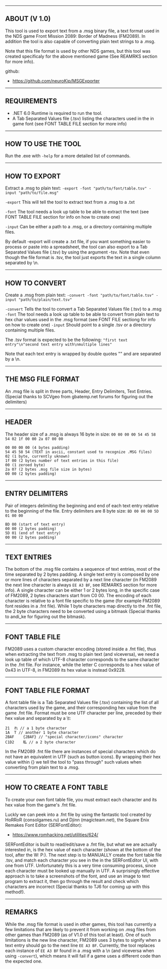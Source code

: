 -----------------------------------------------------------------------
ABOUT (V 1.0)
-----------------------------------------------------------------------
This tool is used to export text from a .msg binary file, a text format used in the NDS game Front Mission 2089: Border of Madness (FM2089).
In addition the tool is also capable of converting plain text strings to a .msg.

Note that this file format is used by other NDS games, but this tool was created specificaly for the above mentioned game (See REAMRKS section for more info).

github:
-  https://github.com/neuroKip/MSGExporter

-----------------------------------------------------------------------
REQUIREMENTS
-----------------------------------------------------------------------
* .NET 6.0 Runtime is required to run the tool.
* A Tab Separated Values file (.tsv) listing the characters used in the in game font (see FONT TABLE FILE section for more info)


-----------------------------------------------------------------------
HOW TO USE THE TOOL
-----------------------------------------------------------------------
Run the .exe with `-help` for a more detailed list of commands.

---------------------------
HOW TO EXPORT
---------------------------
Extract a .msg to plain text:
`-export -font "path/to/font/table.tsv" -input "path/to/file.msg"`

`-export` This will tell the tool to extract text from a .msg to a .txt

`-font` The tool needs a look up table to be able to extract the text (see FONT TABLE FILE section for info on how to create one)

`-input` Can be either a path to a .msg, or a directory containing multiple files.

By default -export will create a .txt file, if you want something easier to process or paste into a spreadsheet, the tool can also export to a Tab Separated Values file (.tsv) by using the argument -tsv.
Note that even though the file format is .tsv, the tool just exports the text in a single column separated by \n.

---------------------------
HOW TO CONVERT
---------------------------
Create a .msg from plain text:
`-convert -font "path/to/font/table.tsv" -input "path/to/plain/text.tsv"`

`-convert` Tells the tool to convert a Tab Separated Values file (.tsv) to a .msg
`-font` The tool needs a look up table to be able to convert from plain text to hex char values used in the .msg format (see FONT FILE sectiong for info on how to create one)
`-input` Should point to a single .tsv or a directory containing multiple files.

The .tsv format is expected to be the following:
`"first text entry"\n"second text entry with\nmultiple lines"` 

Note that each text entry is wrapped by double quotes "" and are separated by a \n.


-----------------------------------------------------------------------
THE MSG FILE FORMAT
-----------------------------------------------------------------------

An .msg file is split in three parts, Header, Entry Delimiters, Text Entries.
(Special thanks to SCVgeo from gbatemp.net forums for figuring out the delimiters)

---------------------------
HEADER
---------------------------
The header size of a .msg is always 16 byte in size:
`00 00 00 00 54 45 58 54 02 1f 00 00 2a 07 00 00`

```
00 00 00 00 (4 bytes padding)
54 45 58 54 (TEXT in ascii, constant used to recognize .MSG files)
02 (1 byte, currently uknown)
1f 00 (2 bytes number of text entries in this file)
00 (1 zeroed byte)
2a 07 (2 bytes .msg file size in bytes)
00 00 (2 bytes padding)
```
---------------------------
ENTRY DELIMITERS
---------------------------
Pair of integers delimiting the beginning and end of each text entry relative to the beginning of the file.
Entry delimiters are 8 byte size:
`BD 00 00 00 5D 01 00 00`

```
BD 00 (start of text entry)
00 00 (2 bytes padding)
5D 01 (end of text entry)
00 00 (2 bytes padding)
```
---------------------------
TEXT ENTRIES
---------------------------
The bottom of the .msg file contains a sequence of text entries, most of the time separated by 2 bytes padding. 
A single text entry is composed by one or more lines of characters separated by a next line character (in FM2089 the next line character is always `EE A3 BF`, see REMARKS section for more info). 
A single character can be either 1 or 2 bytes long, in the specific case of FM2089, 2 bytes characters start from C0 00.
The encoding of each character is relative to a font file specific to the game (for example FM2089 font resides in a .fnt file).
While 1 byte characters map directly to the .fnt file, the 2 byte characters need to be converted using a bitmask (Special thanks to andi_ke for figuring out the bitmask).


-----------------------------------------------------------------------
FONT TABLE FILE
-----------------------------------------------------------------------

FM2089 uses a custom character encoding (stored inside a .fnt file), thus when extracting the text from .msg to plain text (and viceversa), we need a look up table of which UTF-8 character corresponds to the same character in the .fnt file.
For instance, while the letter C corresponds to a hex value of 0x43 in UTF-8, in FM2089 its hex value is instead 0x9228.

---------------------------
FONT TABLE FILE FORMAT
---------------------------
A font table file is a Tab Separated Values file (.tsv) containing the list of all characters used by the game, and their corresponding hex value from the game .fnt file.
Format must be one UTF character per line, preceded by their hex value and separated by a \t:
```
21	れ // a 1 byte character
1A	T // another 1 byte character
2BAF	{2BAF} // "special character/icons" character
C1D2	私 // a 2 byte character
```
In the FM2089 .fnt file there are instances of special characters which do not have an equivalent in UTF (such as button icons).
By wrapping their hex value within {} we tell the tool to "pass through" such values when converting from plain text to a .msg.

---------------------------
HOW TO CREATE A FONT TABLE
---------------------------
To create your own font table file, you must extract each character and its hex value from the game's .fnt file.

Luckly we can peek into a .fnt file by using the fantastic tool created by HoRRoR (consolgames.ru) and Djinn (magicteam.net), the Square Enix Remakes Font Editor (SERFontEditor):

- https://www.romhacking.net/utilities/624/

SERFontEditor is built to read/edit/save a .fnt file, but what we are actually interested in, is the hex value of each character (shown at the bottom of the tool, after the W: P:).
The next step is to MANUALLY create the font table file .tsv, and match each character you see in the in the SERFontEditor UI, with one from UTF.
Unfortunately this is a very time consuming process, since each character must be looked up manually in UTF.
A surprisingly effective approach is to take a screenshots of the font, and use an image to text program to extract it, then go through the result and check which characters are incorrect (Special thanks to TJ6 for coming up with this method!).


-----------------------------------------------------------------------
REMARKS
-----------------------------------------------------------------------
While the .msg file format is used in other games, this tool has currently a few limitations that are likely to prevent it from working on .msg files from other games than FM2089 (as of V1.0 of this tool at least).
One of such limitations is the new line character, FM2089 uses 3 bytes to signify when a text entry should go to the next line `EE A3 BF`.
Currently, the tool replaces each instance of `EE A3 BF` found in a .msg with a \n (and viceversa when using `-convert`), which means it will fail if a game uses a different code than the expected one.
